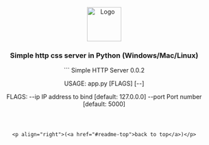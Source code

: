 
<a name="Simple http server"></a>
<br />
<div align="center">
  <a href="https://github.com/github_username/repo_name">
    <img src="favicon.ico" alt="Logo" width="80" height="80">
  </a>

<h3 align="center">Simple http css server in Python (Windows/Mac/Linux)</h3>
```
Simple HTTP Server 0.0.2

USAGE:
    app.py [FLAGS] [--] 

FLAGS:
    --ip <ip>                                  IP address to bind [default: 127.0.0.0]
    --port <port>                              Port number [default: 5000]

```



<p align="right">(<a href="#readme-top">back to top</a>)</p>




